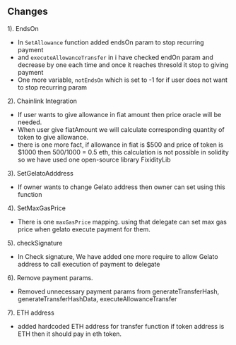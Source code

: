 ## Changes

1). EndsOn
- In `SetAllowance` function added endsOn param to stop recurring payment
- and `executeAllowanceTransfer` in i have checked endOn param and decrease by one each time and once it reaches thresold it stop to giving payment
- One more variable, `notEndsOn` which is set to -1 for if user does not want to stop recurring param

2). Chainlink Integration
- If user wants to give allowance in fiat amount then price oracle will be needed.
- When user give fiatAmount we will calculate corresponding quantity of token to give allowance.
- there is one more fact, if allowance in fiat is $500 and price of token is $1000
  then 500/1000 = 0.5 eth, this calculation is not possible in solidity so we have used one open-source library FixidityLib

3). SetGelatoAdddress
- If owner wants to change Gelato address then owner can set using this function

4). SetMaxGasPrice
- There is one `maxGasPrice` mapping. using that delegate can set max gas price when gelato execute payment for them.

5). checkSignature
- In Check signature, We have added one more require to allow Gelato address to call execution of payment to delegate

6). Remove payment params.
- Removed unnecessary payment params from generateTransferHash, generateTransferHashData, executeAllowanceTransfer

7). ETH address
- added hardcoded ETH address for transfer function if token address is ETH then it should pay in eth token.


